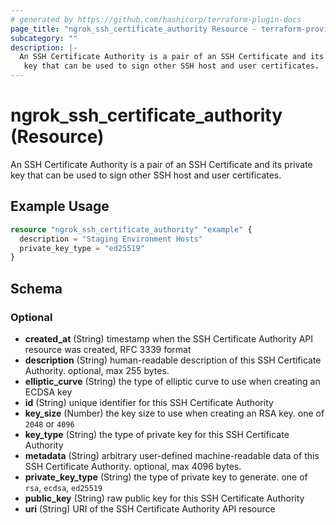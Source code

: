 ```yaml
---
# generated by https://github.com/hashicorp/terraform-plugin-docs
page_title: "ngrok_ssh_certificate_authority Resource - terraform-provider-ngrok"
subcategory: ""
description: |-
  An SSH Certificate Authority is a pair of an SSH Certificate and its private
   key that can be used to sign other SSH host and user certificates.
---
```


# ngrok_ssh_certificate_authority (Resource)

An SSH Certificate Authority is a pair of an SSH Certificate and its private
 key that can be used to sign other SSH host and user certificates.

## Example Usage

```terraform
resource "ngrok_ssh_certificate_authority" "example" {
  description = "Staging Environment Hosts"
  private_key_type = "ed25519"
}
```

<!-- schema generated by tfplugindocs -->
## Schema

### Optional

- **created_at** (String) timestamp when the SSH Certificate Authority API resource was created, RFC 3339 format
- **description** (String) human-readable description of this SSH Certificate Authority. optional, max 255 bytes.
- **elliptic_curve** (String) the type of elliptic curve to use when creating an ECDSA key
- **id** (String) unique identifier for this SSH Certificate Authority
- **key_size** (Number) the key size to use when creating an RSA key. one of `2048` or `4096`
- **key_type** (String) the type of private key for this SSH Certificate Authority
- **metadata** (String) arbitrary user-defined machine-readable data of this SSH Certificate Authority. optional, max 4096 bytes.
- **private_key_type** (String) the type of private key to generate. one of `rsa`, `ecdsa`, `ed25519`
- **public_key** (String) raw public key for this SSH Certificate Authority
- **uri** (String) URI of the SSH Certificate Authority API resource


